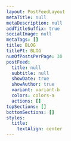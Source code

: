 ```yaml
---
layout: PostFeedLayout
metaTitle: null
metaDescription: null
addTitleSuffix: true
socialImage: null
metaTags: []
title: BLOG
titlePt: BLOG
numOfPostsPerPage: 30
postFeed:
  title: null
  subtitle: null
  showDate: true
  showAuthor: true
  variant: variant-b
  colors: colors-a
  actions: []
topSections: []
bottomSections: []
styles:
  title:
    textAlign: center
---
```

